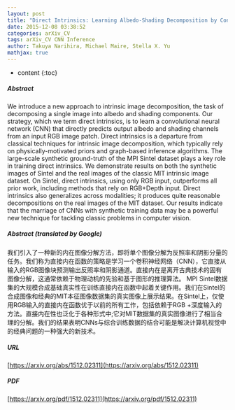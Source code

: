 ```yaml
---
layout: post
title: "Direct Intrinsics: Learning Albedo-Shading Decomposition by Convolutional Regression"
date: 2015-12-08 03:38:52
categories: arXiv_CV
tags: arXiv_CV CNN Inference
author: Takuya Narihira, Michael Maire, Stella X. Yu
mathjax: true
---
```


* content
{:toc}

##### Abstract
We introduce a new approach to intrinsic image decomposition, the task of decomposing a single image into albedo and shading components. Our strategy, which we term direct intrinsics, is to learn a convolutional neural network (CNN) that directly predicts output albedo and shading channels from an input RGB image patch. Direct intrinsics is a departure from classical techniques for intrinsic image decomposition, which typically rely on physically-motivated priors and graph-based inference algorithms. The large-scale synthetic ground-truth of the MPI Sintel dataset plays a key role in training direct intrinsics. We demonstrate results on both the synthetic images of Sintel and the real images of the classic MIT intrinsic image dataset. On Sintel, direct intrinsics, using only RGB input, outperforms all prior work, including methods that rely on RGB+Depth input. Direct intrinsics also generalizes across modalities; it produces quite reasonable decompositions on the real images of the MIT dataset. Our results indicate that the marriage of CNNs with synthetic training data may be a powerful new technique for tackling classic problems in computer vision.

##### Abstract (translated by Google)
我们引入了一种新的内在图像分解方法，即将单个图像分解为反照率和阴影分量的任务。我们称为直接内在函数的策略是学习一个卷积神经网络（CNN），它直接从输入的RGB图像块预测输出反照率和阴影通道。直接内在是离开古典技术的固有图像分解，这通常依赖于物理动机的先验和基于图形的推理算法。 MPI Sintel数据集的大规模合成基础真实性在训练直接内在函数中起着关键作用。我们在Sintel的合成图像和经典的MIT本征图像数据集的真实图像上展示结果。在Sintel上，仅使用RGB输入的直接内在函数优于以前的所有工作，包括依赖于RGB +深度输入的方法。直接内在性也泛化于各种形式中;它对MIT数据集的真实图像进行了相当合理的分解。我们的结果表明CNNs与综合训练数据的结合可能是解决计算机视觉中的经典问题的一种强大的新技术。

##### URL
[https://arxiv.org/abs/1512.02311](https://arxiv.org/abs/1512.02311)

##### PDF
[https://arxiv.org/pdf/1512.02311](https://arxiv.org/pdf/1512.02311)

